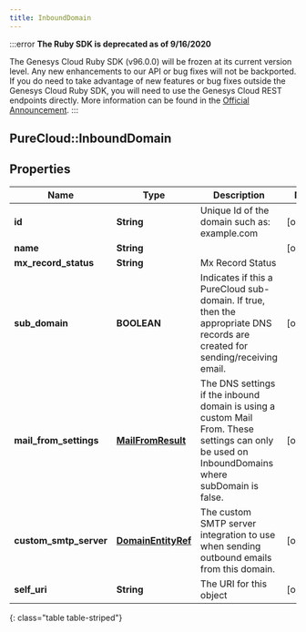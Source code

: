 ```yaml
---
title: InboundDomain
---
```


:::error
**The Ruby SDK is deprecated as of 9/16/2020**

The Genesys Cloud Ruby SDK (v96.0.0) will be frozen at its current version level. Any new enhancements to our API or bug fixes will not be backported. If you do need to take advantage of new features or bug fixes outside the Genesys Cloud Ruby SDK, you will need to use the Genesys Cloud REST endpoints directly. More information can be found in the [Official Announcement](https://developer.mypurecloud.com/forum/t/announcement-genesys-cloud-ruby-sdk-end-of-life/8850).
:::


## PureCloud::InboundDomain

## Properties

|Name | Type | Description | Notes|
|------------ | ------------- | ------------- | -------------|
| **id** | **String** | Unique Id of the domain such as: example.com | [optional] |
| **name** | **String** |  | [optional] |
| **mx_record_status** | **String** | Mx Record Status | |
| **sub_domain** | **BOOLEAN** | Indicates if this a PureCloud sub-domain.  If true, then the appropriate DNS records are created for sending/receiving email. | [optional] |
| **mail_from_settings** | [**MailFromResult**](MailFromResult.html) | The DNS settings if the inbound domain is using a custom Mail From. These settings can only be used on InboundDomains where subDomain is false. | [optional] |
| **custom_smtp_server** | [**DomainEntityRef**](DomainEntityRef.html) | The custom SMTP server integration to use when sending outbound emails from this domain. | [optional] |
| **self_uri** | **String** | The URI for this object | [optional] |
{: class="table table-striped"}


